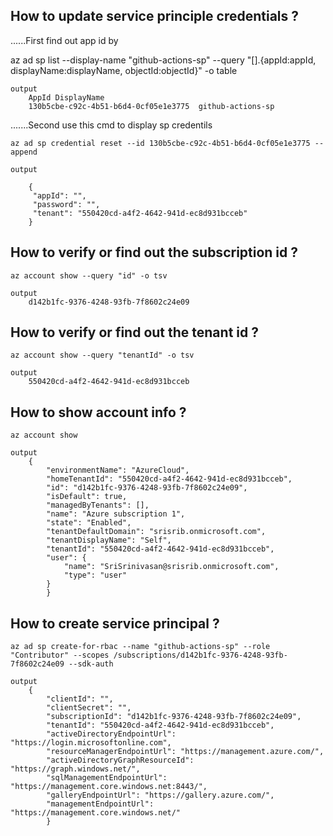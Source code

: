 How to update service principle credentials ? 
----------------------------------------------------------------------------

......First find out app id by 

az ad sp list --display-name "github-actions-sp" --query "[].{appId:appId, displayName:displayName, objectId:objectId}" -o table

    output
        AppId DisplayName
        130b5cbe-c92c-4b51-b6d4-0cf05e1e3775  github-actions-sp

.......Second use this cmd to display sp credentils 

    az ad sp credential reset --id 130b5cbe-c92c-4b51-b6d4-0cf05e1e3775 --append
    
    output

        {
         "appId": "",
         "password": "",
         "tenant": "550420cd-a4f2-4642-941d-ec8d931bcceb"
        }


How to verify or find out the subscription id ? 
----------------------------------------------------------------------------
    az account show --query "id" -o tsv

    output
        d142b1fc-9376-4248-93fb-7f8602c24e09

How to verify or find out the tenant id ? 
----------------------------------------------------------------------------
    az account show --query "tenantId" -o tsv

    output
        550420cd-a4f2-4642-941d-ec8d931bcceb

How to show account info ? 
----------------------------------------------------------------------------
    az account show

    output
        {
            "environmentName": "AzureCloud",
            "homeTenantId": "550420cd-a4f2-4642-941d-ec8d931bcceb",
            "id": "d142b1fc-9376-4248-93fb-7f8602c24e09",
            "isDefault": true,
            "managedByTenants": [],
            "name": "Azure subscription 1",
            "state": "Enabled",
            "tenantDefaultDomain": "srisrib.onmicrosoft.com",
            "tenantDisplayName": "Self",
            "tenantId": "550420cd-a4f2-4642-941d-ec8d931bcceb",
            "user": {
                "name": "SriSrinivasan@srisrib.onmicrosoft.com",
                "type": "user"
            }
            }

How to create service principal ? 
----------------------------------------------------------------------------
    az ad sp create-for-rbac --name "github-actions-sp" --role "Contributor" --scopes /subscriptions/d142b1fc-9376-4248-93fb-7f8602c24e09 --sdk-auth

    output
        {
            "clientId": "",
            "clientSecret": "",
            "subscriptionId": "d142b1fc-9376-4248-93fb-7f8602c24e09",
            "tenantId": "550420cd-a4f2-4642-941d-ec8d931bcceb",
            "activeDirectoryEndpointUrl": "https://login.microsoftonline.com",
            "resourceManagerEndpointUrl": "https://management.azure.com/",
            "activeDirectoryGraphResourceId": "https://graph.windows.net/",
            "sqlManagementEndpointUrl": "https://management.core.windows.net:8443/",
            "galleryEndpointUrl": "https://gallery.azure.com/",
            "managementEndpointUrl": "https://management.core.windows.net/"
            }
